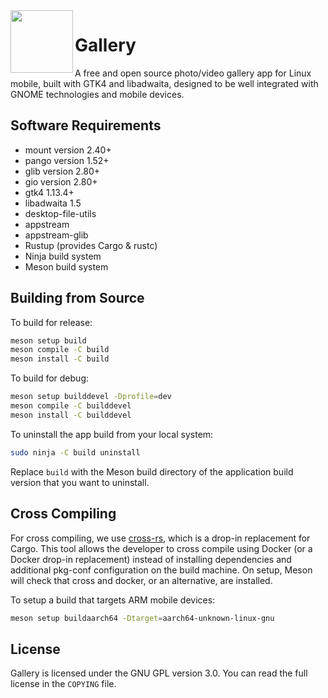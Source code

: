 <img src="https://gitlab.gnome.org/maxrdz/gallery/-/raw/master/data/icons/com.maxrdz.Gallery.png" align="left" width="100em"/>

# Gallery

A free and open source photo/video gallery app for Linux mobile,
built with GTK4 and libadwaita, designed to be well integrated
with GNOME technologies and mobile devices.

## Software Requirements

- mount version 2.40+
- pango version 1.52+
- glib version 2.80+
- gio version 2.80+
- gtk4 1.13.4+
- libadwaita 1.5
- desktop-file-utils
- appstream
- appstream-glib
- Rustup (provides Cargo & rustc)
- Ninja build system
- Meson build system

## Building from Source

To build for release:

```sh
meson setup build
meson compile -C build
meson install -C build
```

To build for debug:

```sh
meson setup builddevel -Dprofile=dev
meson compile -C builddevel
meson install -C builddevel
```

To uninstall the app build from your local system:
```sh
sudo ninja -C build uninstall
```
Replace `build` with the Meson build directory of the
application build version that you want to uninstall.

## Cross Compiling

For cross compiling, we use
[cross-rs](https://github.com/cross-rs/cross), which is a
drop-in replacement for Cargo. This tool allows the developer
to cross compile using Docker (or a Docker drop-in replacement)
instead of installing dependencies and additional pkg-conf
configuration on the build machine. On setup, Meson will check
that cross and docker, or an alternative, are installed.

To setup a build that targets ARM mobile devices:

```sh
meson setup buildaarch64 -Dtarget=aarch64-unknown-linux-gnu
```

## License

Gallery is licensed under the GNU GPL version 3.0.
You can read the full license in the `COPYING` file.
